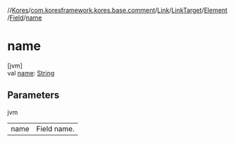 //[Kores](../../../../../../index.md)/[com.koresframework.kores.base.comment](../../../../index.md)/[Link](../../../index.md)/[LinkTarget](../../index.md)/[Element](../index.md)/[Field](index.md)/[name](name.md)

# name

[jvm]\
val [name](name.md): [String](https://kotlinlang.org/api/latest/jvm/stdlib/kotlin/-string/index.html)

## Parameters

jvm

| | |
|---|---|
| name | Field name. |

